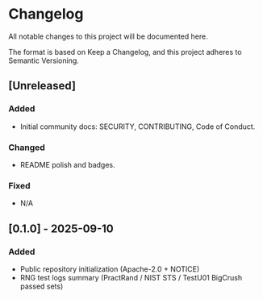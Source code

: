 # Changelog
All notable changes to this project will be documented here.

The format is based on Keep a Changelog, and this project adheres to Semantic Versioning.

## [Unreleased]
### Added
- Initial community docs: SECURITY, CONTRIBUTING, Code of Conduct.

### Changed
- README polish and badges.

### Fixed
- N/A

## [0.1.0] - 2025-09-10
### Added
- Public repository initialization (Apache-2.0 + NOTICE)
- RNG test logs summary (PractRand / NIST STS / TestU01 BigCrush passed sets)
